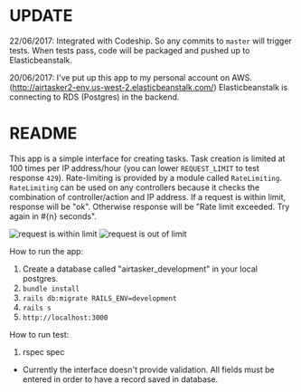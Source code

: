 # UPDATE
22/06/2017: Integrated with Codeship. So any commits to `master` will trigger tests. When tests pass, code will be packaged and pushed up to Elasticbeanstalk.

20/06/2017: I've put up this app to my personal account on AWS. (http://airtasker2-env.us-west-2.elasticbeanstalk.com/) Elasticbeanstalk is connecting to RDS (Postgres) in the backend.

# README

This app is a simple interface for creating tasks. Task creation is limited at 100 times per IP address/hour (you can lower `REQUEST_LIMIT` to test response `429`). Rate-limiting is provided by a module called `RateLimiting`. `RateLimiting` can be used on any controllers because it checks the combination of controller/action and IP address. If a request is within limit, response will be "ok". Otherwise response will be "Rate limit exceeded. Try again in #{n} seconds".

![request is within limit](http://i.imgur.com/Y2iXApD.png)
![request is out of limit](http://i.imgur.com/RVxZIHe.png)

How to run the app:
1. Create a database called "airtasker_development" in your local postgres.
2. `bundle install`
2. `rails db:migrate RAILS_ENV=development`
3. `rails s`
4. `http://localhost:3000`

How to run test:
1. rspec spec

* Currently the interface doesn't provide validation. All fields must be entered in order to have a record saved in database.
